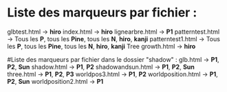 # Liste des marqueurs par fichier :
glbtest.html -> **hiro**
index.html -> **hiro**
lignearbre.html -> **P1**
patterntest.html -> Tous les **P**, tous les **Pine**, tous les **N**, **hiro**, **kanji**
patterntest1.html -> Tous les **P**, tous les **Pine**, tous les **N**, **hiro**, **kanji**
Tree growth.html -> **hiro**

#Liste des marqueurs par fichier dans le dossier "shadow" :
glb.html -> **P1**, **P2**, **Sun**
shadow.html -> **P1**, **P2**
shadowandsun.html -> **P1**, **P2**, **Sun**
three.html -> **P1**, **P2**, **P3**
worldpos3.html -> **P1**, **P2**
worldposition.html -> **P1**, **P2**, **Sun**
worldposition2.html -> **P1**